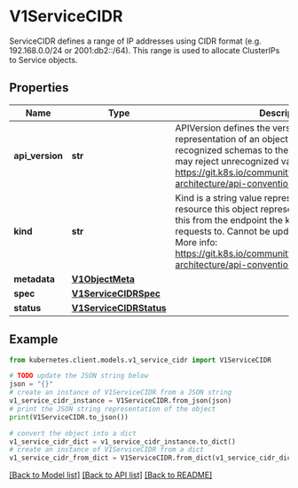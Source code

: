 # V1ServiceCIDR

ServiceCIDR defines a range of IP addresses using CIDR format (e.g. 192.168.0.0/24 or 2001:db2::/64). This range is used to allocate ClusterIPs to Service objects.

## Properties

Name | Type | Description | Notes
------------ | ------------- | ------------- | -------------
**api_version** | **str** | APIVersion defines the versioned schema of this representation of an object. Servers should convert recognized schemas to the latest internal value, and may reject unrecognized values. More info: https://git.k8s.io/community/contributors/devel/sig-architecture/api-conventions.md#resources | [optional] 
**kind** | **str** | Kind is a string value representing the REST resource this object represents. Servers may infer this from the endpoint the kubernetes.client submits requests to. Cannot be updated. In CamelCase. More info: https://git.k8s.io/community/contributors/devel/sig-architecture/api-conventions.md#types-kinds | [optional] 
**metadata** | [**V1ObjectMeta**](V1ObjectMeta.md) |  | [optional] 
**spec** | [**V1ServiceCIDRSpec**](V1ServiceCIDRSpec.md) |  | [optional] 
**status** | [**V1ServiceCIDRStatus**](V1ServiceCIDRStatus.md) |  | [optional] 

## Example

```python
from kubernetes.client.models.v1_service_cidr import V1ServiceCIDR

# TODO update the JSON string below
json = "{}"
# create an instance of V1ServiceCIDR from a JSON string
v1_service_cidr_instance = V1ServiceCIDR.from_json(json)
# print the JSON string representation of the object
print(V1ServiceCIDR.to_json())

# convert the object into a dict
v1_service_cidr_dict = v1_service_cidr_instance.to_dict()
# create an instance of V1ServiceCIDR from a dict
v1_service_cidr_from_dict = V1ServiceCIDR.from_dict(v1_service_cidr_dict)
```
[[Back to Model list]](../README.md#documentation-for-models) [[Back to API list]](../README.md#documentation-for-api-endpoints) [[Back to README]](../README.md)


